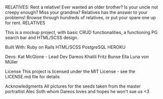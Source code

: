 RELATIVES:
Rent a relative! Ever wanted an older brother? Is your uncle not creepy enough? Miss your grandma?
Relatives has the answer to your problems! Browse through hundreds of relatives, or put your spare one up for rent.
RELATIVES

This is a mockup project, with basic CRUD functionalities, a functioning PG search bar and HTML/SCSS design.

Built With:
Ruby on Rails
HTML/SCSS
PostgreSQL
HEROKU

Devs:
Kat McGlone - Lead Dev
Dareos Khalili
Fritz Bunse
Ella Luna von Müller

License
This project is licensed under the MIT License - see the LICENSE.md file for details

Acknowledgments
All pictures for the seeds taken from the master portraitist Alec Soth whom Dareos loves and hopes he won't sue us <3 
